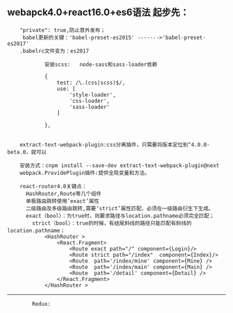 webapck4.0+react16.0+es6语法 起步先：
--------------------------------------------------

		"private": true,防止意外发布；
		 babel更新的关键：'babel-preset-es2015' ------->'babel-preset-es2017'
		.babelrc文件变为：es2017
		
				安装scss:   node-sass和sass-loader依赖
		
				{
					test: /\.(css|scss)$/,
					use: [
						'style-loader',
						'css-loader',
						'sass-loader'
					]

				},
				
		
		extract-text-webpack-plugin:css分离插件，只需要将版本定位到^4.0.0-beta.0，就可以
		
		安装方式：cnpm install --save-dev extract-text-webpack-plugin@next
		webpack.ProvidePlugin插件:提供全局变量和方法。
		
		react-router4.0关键点：
		  HashRouter,Route等几个组件
		  单极路由跳转使用‘exact’属性
		  二级路由及多级路由跳转,需要‘strict’属性匹配，必须在一级路由衍生下生成。
		  exact（bool）：为true时，则要求路径与location.pathname必须完全匹配；
			strict（bool）：true的时候，有结尾斜线的路径只能匹配有斜线的location.pathname；
		  		<HashRouter >
			    	<React.Fragment>
					    <Route exact path="/" component={Login}/>
					    <Route strict path="/index"  component={Index}/>
						<Route  path='/index/mine' component={Mine} />
						<Route  path='/index/main' component={Main} />
						<Route  path='/detail' component={Detail} />
					</React.Fragment>
				</HashRouter >
				
		
_______________________________________________________________________________________________

         	Redux:

